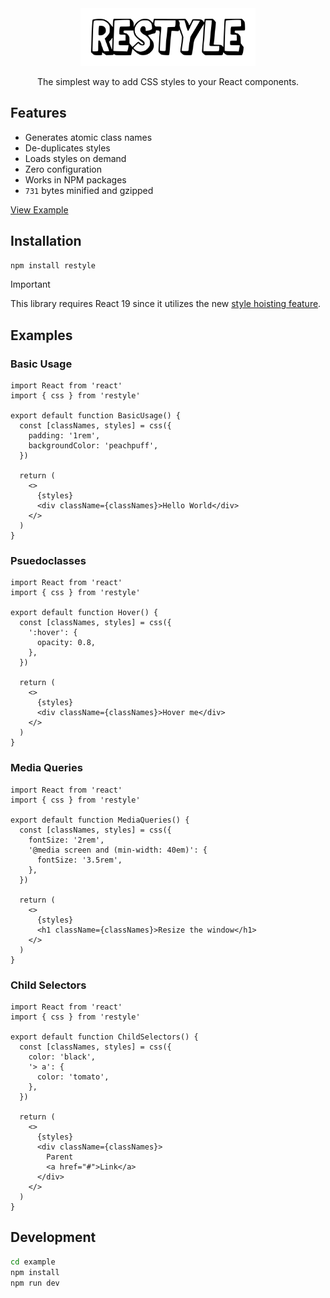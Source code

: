 <div align="center">
  <picture>
    <source media="(prefers-color-scheme: dark)" srcset="/example/app/logo-dark.png"/>
    <img src="/example/app/logo-light.png" alt="restyle" width="280"/>
  </picture>
  <br />
  <p>The simplest way to add CSS styles to your React components.</p>
</div>

## Features

- Generates atomic class names
- De-duplicates styles
- Loads styles on demand
- Zero configuration
- Works in NPM packages
- `731` bytes minified and gzipped

[View Example](https://reactstyle.vercel.app/)

## Installation

```bash
npm install restyle
```

> [!IMPORTANT]
> This library requires React 19 since it utilizes the new [style hoisting feature](https://react.dev/reference/react-dom/components/style).

## Examples

### Basic Usage

```tsx
import React from 'react'
import { css } from 'restyle'

export default function BasicUsage() {
  const [classNames, styles] = css({
    padding: '1rem',
    backgroundColor: 'peachpuff',
  })

  return (
    <>
      {styles}
      <div className={classNames}>Hello World</div>
    </>
  )
}
```

### Psuedoclasses

```tsx
import React from 'react'
import { css } from 'restyle'

export default function Hover() {
  const [classNames, styles] = css({
    ':hover': {
      opacity: 0.8,
    },
  })

  return (
    <>
      {styles}
      <div className={classNames}>Hover me</div>
    </>
  )
}
```

### Media Queries

```tsx
import React from 'react'
import { css } from 'restyle'

export default function MediaQueries() {
  const [classNames, styles] = css({
    fontSize: '2rem',
    '@media screen and (min-width: 40em)': {
      fontSize: '3.5rem',
    },
  })

  return (
    <>
      {styles}
      <h1 className={classNames}>Resize the window</h1>
    </>
  )
}
```

### Child Selectors

```tsx
import React from 'react'
import { css } from 'restyle'

export default function ChildSelectors() {
  const [classNames, styles] = css({
    color: 'black',
    '> a': {
      color: 'tomato',
    },
  })

  return (
    <>
      {styles}
      <div className={classNames}>
        Parent
        <a href="#">Link</a>
      </div>
    </>
  )
}
```

## Development

```bash
cd example
npm install
npm run dev
```
